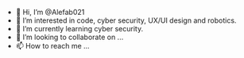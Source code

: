 - 👋 Hi, I’m @Alefab021
- 👀 I’m interested in code, cyber security, UX/UI design and robotics.
- 🌱 I’m currently learning cyber security.
- 💞️ I’m looking to collaborate on ...
- 📫 How to reach me ...

<!---
Alefab021/Alefab021 is a ✨ special ✨ repository because its `README.md` (this file) appears on your GitHub profile.
You can click the Preview link to take a look at your changes.
--->

